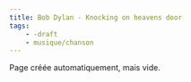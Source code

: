 ```yaml
---
title: Bob Dylan - Knocking on heavens door
tags:
    - -draft
    - musique/chanson
---
```


Page créée automatiquement, mais vide.

